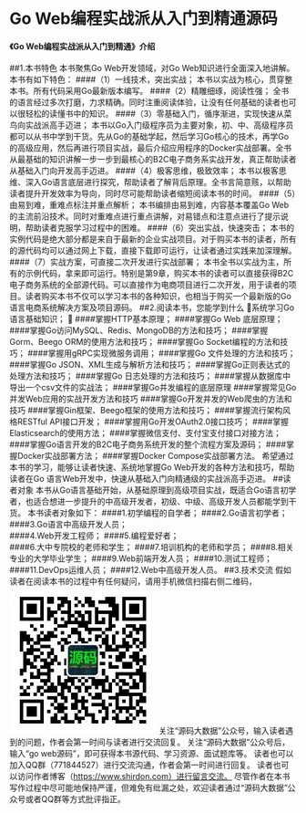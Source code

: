 # Go Web编程实战派从入门到精通源码

#### 《Go Web编程实战派从入门到精通》介绍

##1.本书特色
本书聚焦Go Web开发领域，对Go Web知识进行全面深入地讲解。本书有如下特色：
####（1）一线技术，突出实战；
本书以实战为核心，贯穿整本书。所有代码采用Go最新版本编写。
####（2）精雕细琢，阅读性强；
全书的语言经过多次打磨，力求精确。同时注重阅读体验，让没有任何基础的读者也可以很轻松的读懂书中的知识。
####（3）零基础入门，循序渐进，实现快速从菜鸟向实战派高手迈进；
本书以Go入门级程序员为主要对象，初、中、高级程序员都可以从书中学到干货。先从Go的基础学起，然后学习Go核心的技术，再学Go的高级应用，然后再进行项目实战，最后介绍应用程序的Docker实战部署。全书从最基础的知识讲解一步一步到最核心的B2C电子商务系实战开发，真正帮助读者从基础入门向开发高手迈进。
####（4）极客思维，极致效率；
本书以极客思维、深入Go语言底层进行探究，帮助读者了解背后原理。全书言简意赅，以帮助读者提升开发效率为导向，同时尽可能帮助读者缩短阅读本书的时间。
####（5）由易到难，重难点标注并重点解析；
本书编排由易到难，内容基本覆盖Go Web的主流前沿技术。同时对重难点进行重点讲解，对易错点和注意点进行了提示说明，帮助读者克服学习过程中的困难。
####（6）突出实战，快速突击；
本书的实例代码是绝大部分都是来自于最新的企业实战项目。对于购买本书的读者，所有的源代码均可以通过网上下载，直接下载即可运行，让读者通过实践来加深理解。
####（7）实战方案，可直接二次开发进行实战部署；
本书全书以实战为主，所有的示例代码，拿来即可运行。特别是第9章，购买本书的读者可以直接获得B2C电子商务系统的全部源代码。可以直接作为电商项目进行二次开发，用于读者的项目。读者购买本书不仅可以学习本书的各种知识，也相当于购买一个最新版的Go语言电商系统解决方案及项目源码。
##2.阅读本书，您能学到什么
系统学习Go语言基础知识；

####掌握HTTP基本原理；
####掌握Go Web 底层原理；
####掌握Go访问MySQL、Redis、MongoDB的方法和技巧；
####掌握Gorm、Beego ORM的使用方法和技巧；
####掌握Go Socket编程的方法和技巧；
####掌握用gRPC实现微服务调用；
####掌握Go 文件处理的方法和技巧；
####掌握Go JSON、XML生成与解析方法和技巧；
####掌握Go正则表达式的处理方法和技巧；
####掌握Go 日志处理的方法和技巧；
####掌握从数据库中导出一个csv文件的实战法；
####掌握Go并发编程的底层原理
####掌握常见Go并发Web应用的实战开发方法和技巧
####掌握Go开发并发的Web爬虫的方法和技巧
####掌握Gin框架、Beego框架的使用方法和技巧；
####掌握流行架构风格RESTful API接口开发；
####掌握用Go开发OAuth2.0接口技巧；
####掌握Elasticsearch的使用方法；
####掌握微信支付、支付宝支付接口对接方法；
####掌握Go语言开发的B2C电子商务系统开发的整个流程方案及源码；
####掌握Docker实战部署方法；
####掌握Docker Compose实战部署方法。
希望通过本书的学习，能够让读者快速、系统地掌握Go Web开发的各种方法和技巧，帮助读者在Go 语言Web开发中，快速从基础入门向精通级的实战派高手迈进。
##读者对象
本书从Go语言基础开始，从基础原理到高级项目实战，既适合Go语言初学者，也适合想进一步提升的中高级开发者，初级、中级、高级开发人员都能学到干货。
本书读者对象如下：
####1.初学编程的自学者；	
####2.Go语言初学者；	
####3.Go语言中高级开发人员；	
####4.Web开发工程师；	
####5.编程爱好者；	
####6.大中专院校的老师和学生；
####7.培训机构的老师和学员；
####8.相关专业的大学毕业学生；
####9.Web前端开发人员；
####10.测试工程师；
####11.DevOps运维人员；
####12.Web中高级开发人员。
##3.技术交流
假如读者在阅读本书的过程中有任何疑问，请用手机微信扫描右侧二维码，
![源码大数据](./codebigdata.jpg)
关注“源码大数据”公众号，输入读者遇到的问题，作者会第一时间与读者进行交流回复。
关注“源码大数据”公众号后，输入“go web源码”，即可获得本书源代码、学习资源、面试题库等。
读者也可以加入QQ群（771844527）进行交流沟通，作者会第一时间进行回复。
读者也可以访问作者博客（https://www.shirdon.com）进行留言交流。
尽管作者在本书写作过程中尽可能地保持严谨，但难免有纰漏之处，欢迎读者通过“源码大数据”公众号或者QQ群等方式批评指正。
